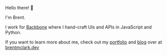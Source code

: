 Hello there!  :wave:

I'm Brent.

I work for [Backbone](https://www.backboneiq.com/) where I hand-craft UIs and APIs in JavaScript and Python.  

If you want to learn more about me, check out my [portfolio](https://brentmclark.dev/portfolio) and [blog](https://brentmclark.dev/blog) over at [brentmclark.dev](https://brentmclark.dev)
